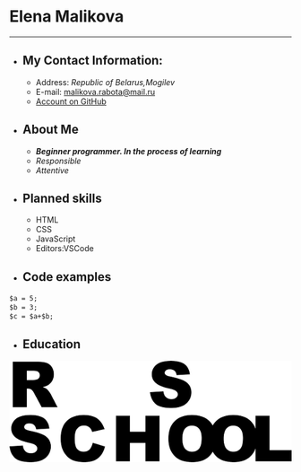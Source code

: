 # Elena Malikova
***************************
* ## My Contact Information:
   + Address: *Republic of Belarus,Mogilev*
   + E-mail: malikova.rabota@mail.ru
   + [Account on GitHub](https://github.com/ElenaLabs)
* ## About Me
   + ***Beginner programmer. In the process of learning***
   + *Responsible*
   + *Attentive*
* ## Planned skills
   + HTML
   + CSS
   + JavaScript
   + Editors:VSCode
* ## Code examples
```
$a = 5;
$b = 3;
$c = $a+$b;
```
* ## Education
![Logo](/logo-rsschool3.png)